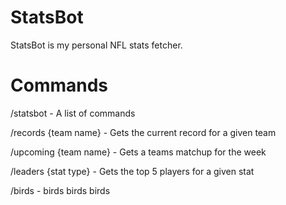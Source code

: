 # StatsBot

StatsBot is my personal NFL stats fetcher.

# Commands
/statsbot - A list of commands

/records {team name} - Gets the current record for a given team

/upcoming {team name} - Gets a teams matchup for the week

/leaders {stat type} - Gets the top 5 players for a given stat

/birds - birds birds birds